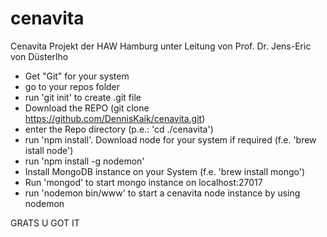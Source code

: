 # cenavita
Cenavita Projekt der HAW Hamburg unter Leitung von Prof. Dr. Jens-Eric von Düsterlho

- Get "Git" for your system 
- go to your repos folder
- run 'git init' to create .git file 
- Download the REPO (git clone https://github.com/DennisKaik/cenavita.git)
- enter the Repo directory (p.e.: 'cd ./cenavita')
- run 'npm install'. Download node for your system if required (f.e. 'brew istall node')
- run 'npm install -g nodemon'
- Install MongoDB instance on your System (f.e. 'brew install mongo')
- Run 'mongod' to start mongo instance on localhost:27017
- run 'nodemon bin/www' to start a cenavita node instance by using nodemon 

GRATS U GOT IT

